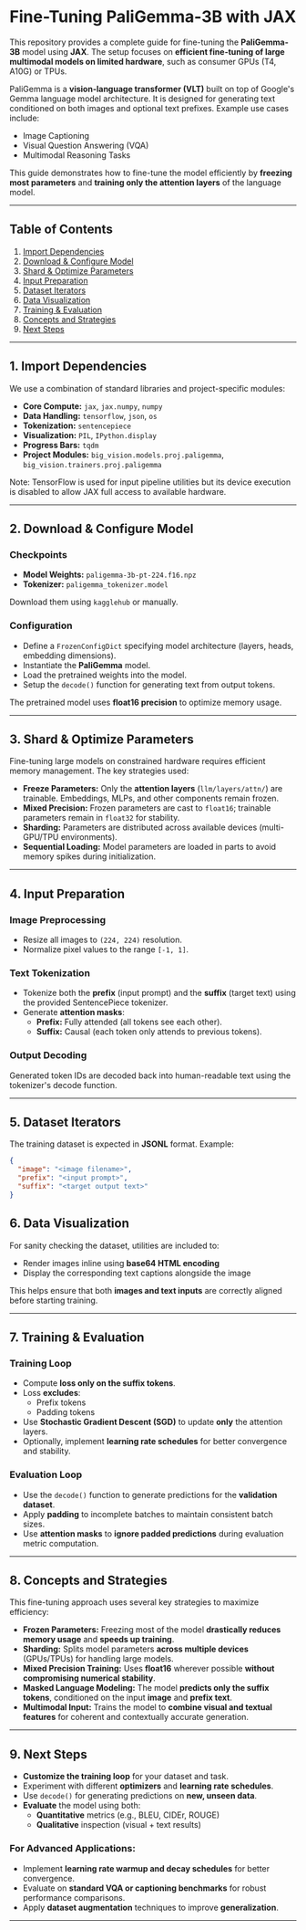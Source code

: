 # Fine-Tuning PaliGemma-3B with JAX

This repository provides a complete guide for fine-tuning the **PaliGemma-3B** model using **JAX**. The setup focuses on **efficient fine-tuning of large multimodal models on limited hardware**, such as consumer GPUs (T4, A10G) or TPUs.

PaliGemma is a **vision-language transformer (VLT)** built on top of Google's Gemma language model architecture. It is designed for generating text conditioned on both images and optional text prefixes. Example use cases include:

- Image Captioning
- Visual Question Answering (VQA)
- Multimodal Reasoning Tasks

This guide demonstrates how to fine-tune the model efficiently by **freezing most parameters** and **training only the attention layers** of the language model.

---

## Table of Contents

1. [Import Dependencies](#1-import-dependencies)
2. [Download & Configure Model](#2-download--configure-model)
3. [Shard & Optimize Parameters](#3-shard--optimize-parameters)
4. [Input Preparation](#4-input-preparation)
5. [Dataset Iterators](#5-dataset-iterators)
6. [Data Visualization](#6-data-visualization)
7. [Training & Evaluation](#7-training--evaluation)
8. [Concepts and Strategies](#8-concepts-and-strategies)
9. [Next Steps](#9-next-steps)

---

## 1. Import Dependencies

We use a combination of standard libraries and project-specific modules:

- **Core Compute:** `jax`, `jax.numpy`, `numpy`
- **Data Handling:** `tensorflow`, `json`, `os`
- **Tokenization:** `sentencepiece`
- **Visualization:** `PIL`, `IPython.display`
- **Progress Bars:** `tqdm`
- **Project Modules:** `big_vision.models.proj.paligemma`, `big_vision.trainers.proj.paligemma`

Note: TensorFlow is used for input pipeline utilities but its device execution is disabled to allow JAX full access to available hardware.

---

## 2. Download & Configure Model

### Checkpoints

- **Model Weights:** `paligemma-3b-pt-224.f16.npz`
- **Tokenizer:** `paligemma_tokenizer.model`

Download them using `kagglehub` or manually.

### Configuration

- Define a `FrozenConfigDict` specifying model architecture (layers, heads, embedding dimensions).
- Instantiate the **PaliGemma** model.
- Load the pretrained weights into the model.
- Setup the `decode()` function for generating text from output tokens.

The pretrained model uses **float16 precision** to optimize memory usage.

---

## 3. Shard & Optimize Parameters

Fine-tuning large models on constrained hardware requires efficient memory management. The key strategies used:

- **Freeze Parameters:** Only the **attention layers** (`llm/layers/attn/`) are trainable. Embeddings, MLPs, and other components remain frozen.
- **Mixed Precision:** Frozen parameters are cast to `float16`; trainable parameters remain in `float32` for stability.
- **Sharding:** Parameters are distributed across available devices (multi-GPU/TPU environments).
- **Sequential Loading:** Model parameters are loaded in parts to avoid memory spikes during initialization.

---

## 4. Input Preparation

### Image Preprocessing

- Resize all images to `(224, 224)` resolution.
- Normalize pixel values to the range `[-1, 1]`.

### Text Tokenization

- Tokenize both the **prefix** (input prompt) and the **suffix** (target text) using the provided SentencePiece tokenizer.
- Generate **attention masks**:
  - **Prefix:** Fully attended (all tokens see each other).
  - **Suffix:** Causal (each token only attends to previous tokens).

### Output Decoding

Generated token IDs are decoded back into human-readable text using the tokenizer's decode function.

---

## 5. Dataset Iterators

The training dataset is expected in **JSONL** format. Example:

```json
{
  "image": "<image filename>",
  "prefix": "<input prompt>",
  "suffix": "<target output text>"
}
```
## 6. Data Visualization

For sanity checking the dataset, utilities are included to:

- Render images inline using **base64 HTML encoding**
- Display the corresponding text captions alongside the image

This helps ensure that both **images and text inputs** are correctly aligned before starting training.

---

## 7. Training & Evaluation

### Training Loop

- Compute **loss only on the suffix tokens**.
- Loss **excludes**:
  - Prefix tokens
  - Padding tokens
- Use **Stochastic Gradient Descent (SGD)** to update **only** the attention layers.
- Optionally, implement **learning rate schedules** for better convergence and stability.

### Evaluation Loop

- Use the `decode()` function to generate predictions for the **validation dataset**.
- Apply **padding** to incomplete batches to maintain consistent batch sizes.
- Use **attention masks** to **ignore padded predictions** during evaluation metric computation.

---

## 8. Concepts and Strategies

This fine-tuning approach uses several key strategies to maximize efficiency:

- **Frozen Parameters:** Freezing most of the model **drastically reduces memory usage** and **speeds up training**.
- **Sharding:** Splits model parameters **across multiple devices** (GPUs/TPUs) for handling large models.
- **Mixed Precision Training:** Uses **float16** wherever possible **without compromising numerical stability**.
- **Masked Language Modeling:** The model **predicts only the suffix tokens**, conditioned on the input **image** and **prefix text**.
- **Multimodal Input:** Trains the model to **combine visual and textual features** for coherent and contextually accurate generation.

---

## 9. Next Steps

- **Customize the training loop** for your dataset and task.
- Experiment with different **optimizers** and **learning rate schedules**.
- Use `decode()` for generating predictions on **new, unseen data**.
- **Evaluate** the model using both:
  - **Quantitative** metrics (e.g., BLEU, CIDEr, ROUGE)
  - **Qualitative** inspection (visual + text results)

### For Advanced Applications:

- Implement **learning rate warmup and decay schedules** for better convergence.
- Evaluate on **standard VQA or captioning benchmarks** for robust performance comparisons.
- Apply **dataset augmentation** techniques to improve **generalization**.

---


